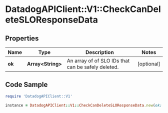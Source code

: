 # DatadogAPIClient::V1::CheckCanDeleteSLOResponseData

## Properties

Name | Type | Description | Notes
------------ | ------------- | ------------- | -------------
**ok** | **Array&lt;String&gt;** | An array of of SLO IDs that can be safely deleted. | [optional] 

## Code Sample

```ruby
require 'DatadogAPIClient::V1'

instance = DatadogAPIClient::V1::CheckCanDeleteSLOResponseData.new(ok: null)
```


